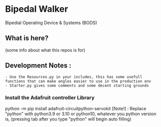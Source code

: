 # Bipedal Walker
Bipedial Operating Device &amp; Systems (BODS)

## What is here?
(some info about what this repos is for)

## Development Notes :
    - Use the Resources.py in your includes, this has some usefull functions that can make angles easier to use in the production env
    - Starter.py gives some comments and some decent starting grounds

### Install the Adafruit controller Library


python -m pip install adafruit-circuitpython-servokit
[Note!] : Replace "python" with python3.9 or 3.10 or python10, whatever you python version is, (pressing tab after you type "python" will begin auto filling)